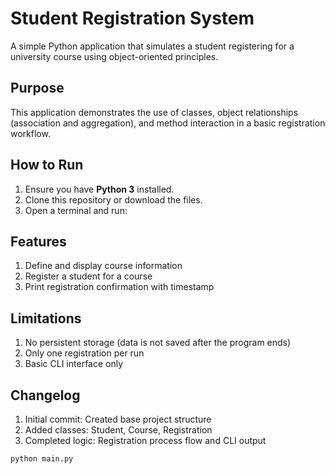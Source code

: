 # Student Registration System

A simple Python application that simulates a student registering for a university course using object-oriented principles.

## Purpose

This application demonstrates the use of classes, object relationships (association and aggregation), and method interaction in a basic registration workflow.

## How to Run

1. Ensure you have **Python 3** installed.
2. Clone this repository or download the files.
3. Open a terminal and run:

## Features
1. Define and display course information
2. Register a student for a course
3. Print registration confirmation with timestamp

## Limitations
1. No persistent storage (data is not saved after the program ends)
2. Only one registration per run
3. Basic CLI interface only

## Changelog
1. Initial commit: Created base project structure
2. Added classes: Student, Course, Registration
3. Completed logic: Registration process flow and CLI output



```bash
python main.py

 

